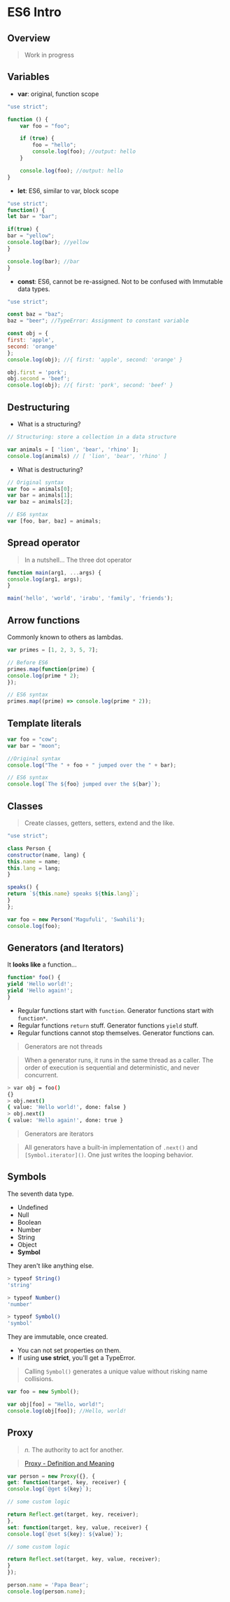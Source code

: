 # ES6 Intro

## Overview

> Work in progress

## Variables

- **var**: original, function scope

```js
"use strict";

function () {
    var foo = "foo";

    if (true) {
        foo = "hello";
        console.log(foo); //output: hello
    }

    console.log(foo); //output: hello
}
```

- **let**: ES6, similar to var, block scope

```js
"use strict";
function() {
let bar = "bar";

if(true) {
bar = "yellow";
console.log(bar); //yellow
}

console.log(bar); //bar
}
```

- **const**: ES6, cannot be re-assigned. Not to be confused with Immutable data types.

```js
"use strict";

const baz = "baz";
baz = "beer"; //TypeError: Assignment to constant variable

const obj = {
first: 'apple',
second: 'orange'
};
console.log(obj); //{ first: 'apple', second: 'orange' }

obj.first = 'pork';
obj.second = 'beef';
console.log(obj); //{ first: 'pork', second: 'beef' }
```
## Destructuring

- What is a structuring?

```js
// Structuring: store a collection in a data structure

var animals = [ 'lion', 'bear', 'rhino' ];
console.log(animals) // [ 'lion', 'bear', 'rhino' ]
```
- What is destructuring?

```js
// Original syntax
var foo = animals[0];
var bar = animals[1];
var baz = animals[2];

// ES6 syntax
var [foo, bar, baz] = animals;
```
## Spread operator

> In a nutshell... The three dot operator

```js
function main(arg1, ...args) {
console.log(arg1, args);
}

main('hello', 'world', 'irabu', 'family', 'friends');
```
## Arrow functions

Commonly known to others as lambdas.

```js
var primes = [1, 2, 3, 5, 7];

// Before ES6
primes.map(function(prime) {
console.log(prime * 2);
});

// ES6 syntax
primes.map((prime) => console.log(prime * 2));
```
## Template literals

```js
var foo = "cow";
var bar = "moon";

//Original syntax
console.log("The " + foo + " jumped over the " + bar);

// ES6 syntax
console.log(`The ${foo} jumped over the ${bar}`);
```

## Classes

> Create classes, getters, setters, extend and the like.

```js
"use strict";

class Person {
constructor(name, lang) {
this.name = name;
this.lang = lang;
}

speaks() {
return `${this.name} speaks ${this.lang}`;
}
};

var foo = new Person('Magufuli', 'Swahili');
console.log(foo);

```
## Generators (and Iterators)

It **looks like** a function...

```js
function* foo() {
yield 'Hello world!';
yield 'Hello again!';
}
```
- Regular functions start with `function`. Generator functions start with `function*`.
- Regular functions `return` stuff. Generator functions `yield` stuff.
- Regular functions cannot stop themselves. Generator functions can.

> Generators are not threads

> When a generator runs, it runs in the same thread as a caller. The order of execution is sequential and deterministic, and never concurrent.

```bash
> var obj = foo()
{}
> obj.next()
{ value: 'Hello world!', done: false }
> obj.next()
{ value: 'Hello again!', done: true }
```
> Generators are iterators

> All generators have a built-in implementation of `.next()` and `[Symbol.iterator]()`. One just writes the looping behavior.

## Symbols

The seventh data type.

- Undefined
- Null
- Boolean
- Number
- String
- Object
- **Symbol**

They aren't like anything else.

```bash
> typeof String()
'string'

> typeof Number()
'number'

> typeof Symbol()
'symbol'
```
They are immutable, once created.

- You can not set properties on them.
- If using **use strict**, you'll get a TypeError.

> Calling `Symbol()` generates a unique value without risking name collisions.

```js
var foo = new Symbol();

var obj[foo] = "Hello, world!";
console.log(obj[foo]); //Hello, world!
```
## Proxy

> *n.* The authority to act for another.

> [Proxy - Definition and Meaning](https://www.wordnik.com/words/proxy)

```js
var person = new Proxy({}, {
get: function(target, key, receiver) {
console.log(`@get ${key}`);

// some custom logic

return Reflect.get(target, key, receiver);
},
set: function(target, key, value, receiver) {
console.log(`@set ${key}: ${value}`);

// some custom logic

return Reflect.set(target, key, value, receiver);
}
});

person.name = 'Papa Bear';
console.log(person.name);
```
